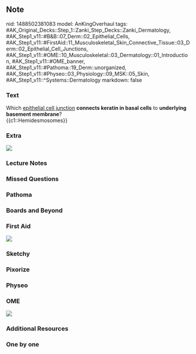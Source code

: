 ## Note
nid: 1488502381083
model: AnKingOverhaul
tags: #AK_Original_Decks::Step_1::Zanki_Step_Decks::Zanki_Dermatology, #AK_Step1_v11::#B&B::07_Derm::02_Epithelial_Cells, #AK_Step1_v11::#FirstAid::11_Musculoskeletal_Skin_Connective_Tissue::03_Derm::02_Epithelial_Cell_Junctions, #AK_Step1_v11::#OME::10_Musculoskeletal::03_Dermatology::01_Introduction, #AK_Step1_v11::#OME_banner, #AK_Step1_v11::#Pathoma::19_Derm::unorganized, #AK_Step1_v11::#Physeo::03_Physiology::09_MSK::05_Skin, #AK_Step1_v11::^Systems::Dermatology
markdown: false

### Text
<div>
  <div>
    Which <u>epithelial cell junction</u> <b>connects keratin in
    basal cells</b> to <b>underlying basement membrane</b>?
  </div>
  <div>
    {{c1::Hemidesmosomes}}
  </div>
</div>

### Extra
<img src="Cell%20junctions_1606536512076.png">

### Lecture Notes


### Missed Questions


### Pathoma


### Boards and Beyond


### First Aid
<img src="tmp6EHVxr.png">

### Sketchy


### Pixorize


### Physeo


### OME
<div class="ome-widget">
  <a href="https://onlinemeded.org?ref=anki"><img src=
  "_OME_AnkiFlashcards_General_4.png"></a>
</div>

### Additional Resources


### One by one

